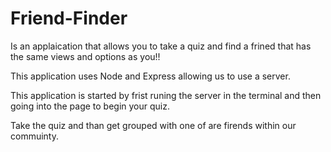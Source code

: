 # Friend-Finder

Is an applaication that allows you to take a quiz and find a frined that has the same views and options as you!!


This application uses Node and Express allowing us to use a server.

This application is started by frist runing the server in the terminal and then going into the page to begin your quiz.


Take the quiz and than get grouped with one of are firends within our commuinty.